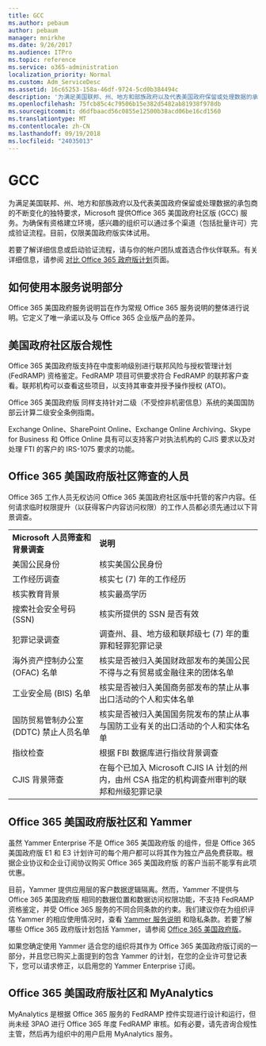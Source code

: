 ```yaml
---
title: GCC
ms.author: pebaum
author: pebaum
manager: mnirkhe
ms.date: 9/26/2017
ms.audience: ITPro
ms.topic: reference
ms.service: o365-administration
localization_priority: Normal
ms.custom: Adm_ServiceDesc
ms.assetid: 16c65253-158a-46df-9724-5cd0b384494c
description: '为满足美国联邦、州、地方和部族政府以及代表美国政府保留或处理数据的承包商的不断变化的独特要求，Microsoft 提供Office 365 美国政府社区版 (GCC) 服务。为确保有资格建立环境，感兴趣的组织可以通过多个渠道（包括批量许可）完成验证流程。目前，仅限美国政府版实体试用。 '
ms.openlocfilehash: 75fcb85c4c79506b15e382d5482ab81938f978db
ms.sourcegitcommit: d6dfbaacd56c0855e12500b38acd06be16cd1560
ms.translationtype: MT
ms.contentlocale: zh-CN
ms.lasthandoff: 09/19/2018
ms.locfileid: "24035013"
---
```

# <a name="gcc"></a>GCC

为满足美国联邦、州、地方和部族政府以及代表美国政府保留或处理数据的承包商的不断变化的独特要求，Microsoft 提供Office 365 美国政府社区版 (GCC) 服务。为确保有资格建立环境，感兴趣的组织可以通过多个渠道（包括批量许可）完成验证流程。目前，仅限美国政府版实体试用。  
  
若要了解详细信息或启动验证流程，请与你的帐户团队或首选合作伙伴联系。有关详细信息，请参阅 [对比 Office 365 政府版计划](https://products.office.com/en-us/government/compare-office-365-government-plans)页面。 
  
## <a name="how-to-use-this-service-description-section"></a>如何使用本服务说明部分

Office 365 美国政府服务说明旨在作为常规 Office 365 服务说明的整体进行说明。它定义了唯一承诺以及与 Office 365 企业版产品的差异。
  
## <a name="us-government-community-compliance"></a>美国政府社区版合规性

Office 365 美国政府版支持在中度影响级别进行联邦风险与授权管理计划 (FedRAMP) 资格鉴定。FedRAMP 项目可供要求符合 FedRAMP 的联邦客户查看。联邦机构可以查看这些项目，以支持其审查并授予操作授权 (ATO)。
  
Office 365 美国政府版 同样支持针对二级（不受控非机密信息）系统的美国国防部云计算二级安全条例指南。 
  
Exchange Online、SharePoint Online、Exchange Online Archiving、Skype for Business 和 Office Online 具有可以支持客户对执法机构的 CJIS 要求以及对处理 FTI 的客户的 IRS-1075 要求的功能。
  
## <a name="office-365-us-government-community-screened-personnel"></a>Office 365 美国政府版社区筛查的人员

Office 365 工作人员无权访问 Office 365 美国政府社区版中托管的客户内容。任何请求临时权限提升（以获得客户内容访问权限）的工作人员都必须先通过以下背景调查。 
  
|||
|:-----|:-----|
|**Microsoft 人员筛查和背景调查** <br/> |**说明** <br/> |
|美国公民身份  <br/> |核实美国公民身份  <br/> |
|工作经历调查  <br/> |核实七 (7) 年的工作经历  <br/> |
|核实教育背景  <br/> |核实最高学历  <br/> |
|搜索社会安全号码 (SSN)  <br/> |核实所提供的 SSN 是否有效  <br/> |
|犯罪记录调查  <br/> |调查州、县、地方级和联邦级七 (7) 年的重罪和轻罪犯罪记录  <br/> |
|海外资产控制办公室 (OFAC) 名单  <br/> |核实是否被归入美国财政部发布的美国公民不得与之有贸易或金融往来的团体名单  <br/> |
|工业安全局 (BIS) 名单  <br/> |核实是否被归入美国商务部发布的禁止从事出口活动的个人和实体名单  <br/> |
|国防贸易管制办公室 (DDTC) 禁止人员名单  <br/> |核实是否被归入美国国务院发布的禁止从事与国防工业有关的出口活动的个人和实体名单  <br/> |
|指纹检查  <br/> |根据 FBI 数据库进行指纹背景调查  <br/> |
|CJIS 背景筛查  <br/> |在每个已加入 Microsoft CJIS IA 计划的州内，由州 CSA 指定的机构调查州审判的联邦和州级犯罪记录  <br/> |
   
## <a name="office-365-us-government-community-and-yammer"></a>Office 365 美国政府版社区和 Yammer

虽然 Yammer Enterprise 不是 Office 365 美国政府版 的组件，但是 Office 365 美国政府版 E1 和 E3 计划许可的每个用户都可以将其作为独立产品免费获取。根据企业协议和企业订阅协议购买 Office 365 美国政府版 的客户当前不能享有此项优惠。 
  
目前，Yammer 提供应用层的客户数据逻辑隔离。然而，Yammer 不提供与 Office 365 美国政府版 相同的数据位置和数据访问权限功能，不支持 FedRAMP 资格鉴定，并受 Office 365 服务的不同合同条款的约束。我们建议你在为组织评估 Yammer 的相应使用情况时，查看 [Yammer 服务说明](../../yammer-service-description/yammer-service-description.md) 和隐私条款。若要了解哪些 Office 365 政府版计划包括 Yammer，请参阅 [Office 365 美国政府版](office-365-us-government.md)。
  
如果您确定使用 Yammer 适合您的组织将其作为 Office 365 美国政府版订阅的一部分，并且您已购买上面提到的包含 Yammer 的计划，在您的企业许可登记表下，您可以请求修正，以启用您的 Yammer Enterprise 订阅。
  
## <a name="office-365-us-government-community-and-myanalytics"></a>Office 365 美国政府版社区和 MyAnalytics

MyAnalytics 是根据 Office 365 服务的 FedRAMP 控件实现进行设计和运行，但尚未经 3PAO 进行 Office 365 年度 FedRAMP 审核。如有必要，请先咨询合规性主管，然后再为组织中的用户启用 MyAnalytics 服务。 
  

